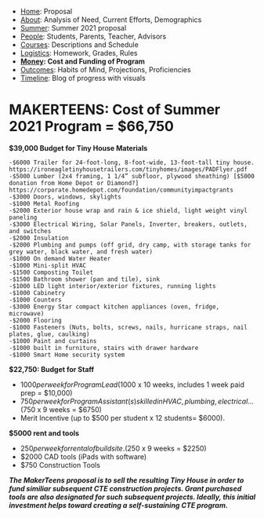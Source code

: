  - [Home](index.html): Proposal
 - [About](about.html): Analysis of Need, Current Efforts, Demographics
 - [Summer](summer.html): Summer 2021 proposal
 - [People](people.html): Students, Parents, Teacher, Advisors
 - [Courses](courses.html): Descriptions and Schedule
 - [Logistics](logistics.html): Homework, Grades, Rules
 - **[Money](money.html): Cost and Funding of Program**
 - [Outcomes](outcomes.html): Habits of Mind, Projections, Proficiencies
 - [Timeline](timeline.html): Blog of progress with visuals

# MAKERTEENS: Cost of Summer 2021 Program = $66,750 #

**$39,000 Budget for Tiny House Materials**

	-$6000 Trailer for 24-foot-long, 8-foot-wide, 13-foot-tall tiny house. https://ironeagletinyhousetrailers.com/tinyhomes/images/PADFlyer.pdf
	-$5000 Lumber (2x4 framing, 1 1/4” subfloor, plywood sheathing) [$5000 donation from Home Depot or Diamond?] https://corporate.homedepot.com/foundation/communityimpactgrants
	-$3000 Doors, windows, skylights
	-$1000 Metal Roofing
	-$2000 Exterior house wrap and rain & ice shield, light weight vinyl paneling
	-$3000 Electrical Wiring, Solar Panels, Inverter, breakers, outlets, and switches
	-$2000 Insulation
	-$2000 Plumbing and pumps (off grid, dry camp, with storage tanks for grey water, black water, and fresh water)
	-$1000 On demand Water Heater
	-$1000 Mini-split HVAC
	-$1500 Composting Toilet
	-$1500 Bathroom shower (pan and tile), sink
	-$1000 LED light interior/exterior fixtures, running lights
	-$1000 Cabinetry
	-$1000 Counters
	-$3000 Energy Star compact kitchen appliances (oven, fridge, microwave)
	-$2000 Flooring
	-$1000 Fasteners (Nuts, bolts, screws, nails, hurricane straps, nail plates, glue, caulking)
	-$1000 Paint and curtains
	-$1000 built in furniture, stairs with drawer hardware
	-$1000 Smart Home security system
 
**$22,750: Budget for Staff**

* $1000 per week for Program Lead ($1000 x 10 weeks, includes 1 week paid prep = $10,000)
* $750 per week for Program Assistant(s) skilled in HVAC, plumbing, electrical. . . ($750 x 9 weeks = $6750)
* Merit Incentive (up to $500 per student x 12 students= $6000).

**$5000 rent and tools**

* $250 per week for rental of build site. ($250 x 9 weeks = $2250)
* $2000 CAD tools (iPads with software)
* $750 Construction Tools

***The MakerTeens proposal is to sell the resulting Tiny House in order to fund similiar subsequent CTE construction projects. Grant purchased tools are also designated for such subsequent projects. Ideally, this initial investment helps toward creating a self-sustaining CTE program.***
